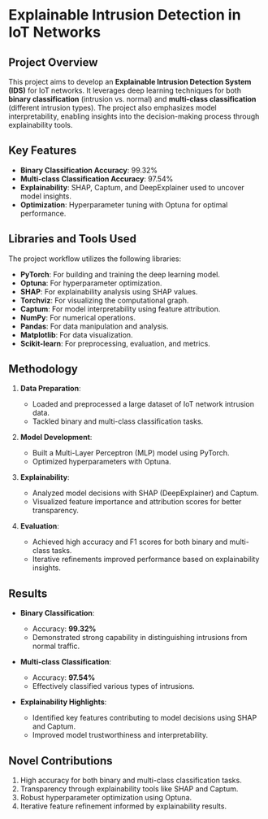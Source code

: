 # Explainable Intrusion Detection in IoT Networks

## Project Overview

This project aims to develop an **Explainable Intrusion Detection System (IDS)** for IoT networks. It leverages deep learning techniques for both **binary classification** (intrusion vs. normal) and **multi-class classification** (different intrusion types). The project also emphasizes model interpretability, enabling insights into the decision-making process through explainability tools.

## Key Features

- **Binary Classification Accuracy**: 99.32%
- **Multi-class Classification Accuracy**: 97.54%
- **Explainability**: SHAP, Captum, and DeepExplainer used to uncover model insights.
- **Optimization**: Hyperparameter tuning with Optuna for optimal performance.

## Libraries and Tools Used

The project workflow utilizes the following libraries:

- **PyTorch**: For building and training the deep learning model.
- **Optuna**: For hyperparameter optimization.
- **SHAP**: For explainability analysis using SHAP values.
- **Torchviz**: For visualizing the computational graph.
- **Captum**: For model interpretability using feature attribution.
- **NumPy**: For numerical operations.
- **Pandas**: For data manipulation and analysis.
- **Matplotlib**: For data visualization.
- **Scikit-learn**: For preprocessing, evaluation, and metrics.

## Methodology

1. **Data Preparation**:
   - Loaded and preprocessed a large dataset of IoT network intrusion data.
   - Tackled binary and multi-class classification tasks.

2. **Model Development**:
   - Built a Multi-Layer Perceptron (MLP) model using PyTorch.
   - Optimized hyperparameters with Optuna.

3. **Explainability**:
   - Analyzed model decisions with SHAP (DeepExplainer) and Captum.
   - Visualized feature importance and attribution scores for better transparency.

4. **Evaluation**:
   - Achieved high accuracy and F1 scores for both binary and multi-class tasks.
   - Iterative refinements improved performance based on explainability insights.

## Results

- **Binary Classification**:
  - Accuracy: **99.32%**
  - Demonstrated strong capability in distinguishing intrusions from normal traffic.

- **Multi-class Classification**:
  - Accuracy: **97.54%**
  - Effectively classified various types of intrusions.

- **Explainability Highlights**:
  - Identified key features contributing to model decisions using SHAP and Captum.
  - Improved model trustworthiness and interpretability.

## Novel Contributions

1. High accuracy for both binary and multi-class classification tasks.
2. Transparency through explainability tools like SHAP and Captum.
3. Robust hyperparameter optimization using Optuna.
4. Iterative feature refinement informed by explainability results.



